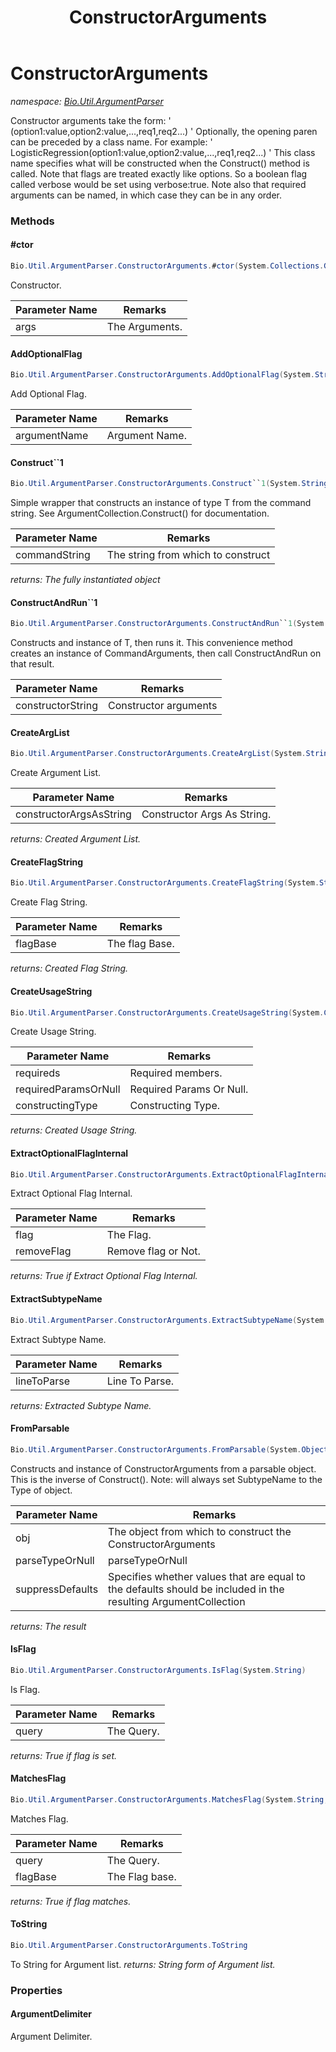 ﻿---
title: ConstructorArguments
---

# ConstructorArguments
_namespace: [Bio.Util.ArgumentParser](N-Bio.Util.ArgumentParser.html)_

Constructor arguments take the form:
 '
 (option1:value,option2:value,...,req1,req2...)
 '
 Optionally, the opening paren can be preceded by a class name. For example:
 '
 LogisticRegression(option1:value,option2:value,...,req1,req2...)
 '
 This class name specifies what will be constructed when the Construct() method is called. Note that flags are treated
 exactly like options. So a boolean flag called verbose would be set using verbose:true. Note also that required
 arguments can be named, in which case they can be in any order.

### Methods

#### #ctor
```csharp
Bio.Util.ArgumentParser.ConstructorArguments.#ctor(System.Collections.Generic.IEnumerable{System.String})
```
Constructor.

|Parameter Name|Remarks|
|--------------|-------|
|args|The Arguments.|


#### AddOptionalFlag
```csharp
Bio.Util.ArgumentParser.ConstructorArguments.AddOptionalFlag(System.String)
```
Add Optional Flag.

|Parameter Name|Remarks|
|--------------|-------|
|argumentName|Argument Name.|


#### Construct``1
```csharp
Bio.Util.ArgumentParser.ConstructorArguments.Construct``1(System.String)
```
Simple wrapper that constructs an instance of type T from the command string. 
 See ArgumentCollection.Construct() for documentation.

|Parameter Name|Remarks|
|--------------|-------|
|commandString|The string from which to construct|

_returns: The fully instantiated object_

#### ConstructAndRun``1
```csharp
Bio.Util.ArgumentParser.ConstructorArguments.ConstructAndRun``1(System.String)
```
Constructs and instance of T, then runs it. This convenience method creates an instance of CommandArguments, then
 call ConstructAndRun on that result.

|Parameter Name|Remarks|
|--------------|-------|
|constructorString|Constructor arguments|


#### CreateArgList
```csharp
Bio.Util.ArgumentParser.ConstructorArguments.CreateArgList(System.String)
```
Create Argument List.

|Parameter Name|Remarks|
|--------------|-------|
|constructorArgsAsString|Constructor Args As String.|

_returns: Created Argument List._

#### CreateFlagString
```csharp
Bio.Util.ArgumentParser.ConstructorArguments.CreateFlagString(System.String)
```
Create Flag String.

|Parameter Name|Remarks|
|--------------|-------|
|flagBase|The flag Base.|

_returns: Created Flag String._

#### CreateUsageString
```csharp
Bio.Util.ArgumentParser.ConstructorArguments.CreateUsageString(System.Collections.Generic.IEnumerable{System.Reflection.MemberInfo},System.Reflection.MemberInfo,System.Type)
```
Create Usage String.

|Parameter Name|Remarks|
|--------------|-------|
|requireds|Required members.|
|requiredParamsOrNull|Required Params Or Null.|
|constructingType|Constructing Type.|

_returns: Created Usage String._

#### ExtractOptionalFlagInternal
```csharp
Bio.Util.ArgumentParser.ConstructorArguments.ExtractOptionalFlagInternal(System.String,System.Boolean)
```
Extract Optional Flag Internal.

|Parameter Name|Remarks|
|--------------|-------|
|flag|The Flag.|
|removeFlag|Remove flag or Not.|

_returns: True if Extract Optional Flag Internal._

#### ExtractSubtypeName
```csharp
Bio.Util.ArgumentParser.ConstructorArguments.ExtractSubtypeName(System.String@)
```
Extract Subtype Name.

|Parameter Name|Remarks|
|--------------|-------|
|lineToParse|Line To Parse.|

_returns: Extracted Subtype Name._

#### FromParsable
```csharp
Bio.Util.ArgumentParser.ConstructorArguments.FromParsable(System.Object,System.Type,System.Boolean)
```
Constructs and instance of ConstructorArguments from a parsable object. This is the inverse of Construct().
 Note: will always set SubtypeName to the Type of object.

|Parameter Name|Remarks|
|--------------|-------|
|obj|The object from which to construct the ConstructorArguments|
|parseTypeOrNull|parseTypeOrNull|
|suppressDefaults|Specifies whether values that are equal to the defaults should be included in the resulting ArgumentCollection|

_returns: The result_

#### IsFlag
```csharp
Bio.Util.ArgumentParser.ConstructorArguments.IsFlag(System.String)
```
Is Flag.

|Parameter Name|Remarks|
|--------------|-------|
|query|The Query.|

_returns: True if flag is set._

#### MatchesFlag
```csharp
Bio.Util.ArgumentParser.ConstructorArguments.MatchesFlag(System.String,System.String)
```
Matches Flag.

|Parameter Name|Remarks|
|--------------|-------|
|query|The Query.|
|flagBase|The Flag base.|

_returns: True if flag matches._

#### ToString
```csharp
Bio.Util.ArgumentParser.ConstructorArguments.ToString
```
To String for Argument list.
_returns: String form of Argument list._



### Properties

#### ArgumentDelimiter
Argument Delimiter.

